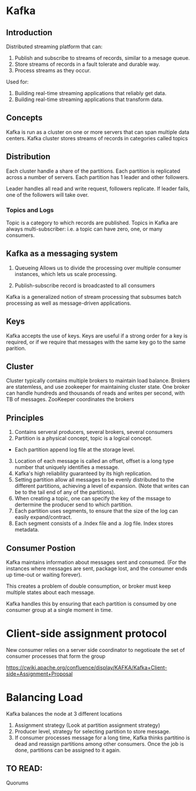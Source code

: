 # Kafka

## Introduction

Distributed streaming platform that can:
1. Publish and subscribe to streams of records, similar to a mesage queue. 
2. Store streams of records in a fault tolerate and durable way. 
3. Process streams as they occur. 

Used for:
1. Building real-time streaming applications that reliably get data.
2. Building real-time streaming applications that transform data.

## Concepts

Kafka is run as a cluster on one or more servers that can span multiple data centers. 
Kafka cluster stores streams of records in categories called topics 


## Distribution 
Each cluster handle a share of the partitions. Each partition is replicated across a number of servers. Each partition has 1 leader and other followers. 

Leader handles all read and write request, followers replicate. If leader fails, one of the followers will take over.  

### Topics and Logs
Topic is a category to which records are published. Topics in Kafka are always multi-subscriber: i.e. a topic can have zero, one, or many consumers. 


## Kafka as a messaging system
1. Queueing
Allows us to divide the processing over multiple consumer instances, which lets us scale processing. 

2. Publish-subscribe
record is broadcasted to all consumers

Kafka is a generalized notion of stream processing that subsumes batch processing as well as message-driven applications. 


## Keys
Kafka accepts the use of keys. Keys are useful if a strong order for a key is required, or if we require that messages with the same key go to the same parition. 

## Cluster
Cluster typically contains multiple brokers to maintain load balance. Brokers are statemless, and use zookeeper for maintaining cluster state. 
One broker can handle hundreds and thousands of reads and writes per second, with TB of messages. 
ZooKeeper coordinates the brokers 

## Principles
1. Contains serveral producers, several brokers, several consumers
2. Partition is a physical concept, topic is a logical concept. 
- Each partition append log file at the storage level. 
3. Location of each message is called an offset, offset is a long type number that uniquely identifies a message. 
4. Kafka's high reliability guaranteed by its high replication. 
5. Setting partition allow all messages to be evenly distributed to the different partitions, achieving a level of expansion. (Note that writes can be to the tail end of any of the partitions).
6. When creating a topic, one can specify the key of the mssage to dertermine the producer send to which partition. 
7. Each partition uses segments, to ensure that the size of the log can easily expand/contract. 
8. Each segment consists of a .Index file and a .log file. Index stores metadata.

## Consumer Postion

Kafka maintains information about messages sent and consumed. (For the instances where messages are sent, package lost, and the consumer ends up time-out or waiting forever). 

This creates a problem of double consumption, or broker must keep multiple states about each message. 

Kafka handles this by ensuring that each partition is consumed by one consumer group at a single moment in time. 

# Client-side assignment protocol

New consumer relies on a server side coordinator to negotioate the set of consumer processes that form the group

https://cwiki.apache.org/confluence/display/KAFKA/Kafka+Client-side+Assignment+Proposal

# Balancing Load
Kafka balances the node at 3 different locations
1. Assignment strategy
(Look at partition assignment strategy)
2. Producer level, strategy for selecting partition to store message. 
3. If consumer processes message for a long time, Kafka thinks partitino is dead and reassign partitions among other consumers. Once the job is done, partitions can be assigned to it again.

## TO READ:
Quorums
